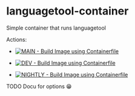 # languagetool-container
Simple container that runs languagetool

Actions:
- [![MAIN - Build Image using Containerfile](https://github.com/gira0/languagetool-container/actions/workflows/build-container-standalone-main.yaml/badge.svg?branch=main)](https://github.com/gira0/languagetool-container/actions/workflows/build-container-standalone-main.yaml)

- [![DEV - Build Image using Containerfile](https://github.com/gira0/languagetool-container/actions/workflows/build-container-standalone-dev.yaml/badge.svg?branch=dev)](https://github.com/gira0/languagetool-container/actions/workflows/build-container-standalone-dev.yaml)

- [![NIGHTLY - Build Image using Containerfile](https://github.com/gira0/languagetool-container/actions/workflows/build-container-standalone-nightly.yaml/badge.svg?branch=main)](https://github.com/gira0/languagetool-container/actions/workflows/build-container-standalone-nightly.yaml)

TODO Docu for options 😁

